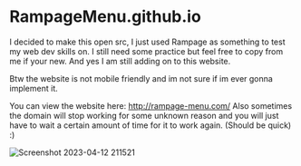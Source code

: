 # RampageMenu.github.io

I decided to make this open src, I just used Rampage as something to test my web dev skills on. I still need some practice but feel free to copy from me if your new. And yes I am still adding on to this website. 

Btw the website is not mobile friendly and im not sure if im ever gonna implement it.

You can view the website here: http://rampage-menu.com/ Also sometimes the domain will stop working for some unknown reason and you will just have to wait a certain amount of time for it to work again. (Should be quick)
:)

![Screenshot 2023-04-12 211521](https://user-images.githubusercontent.com/125640650/231620349-533ee86a-5f75-456f-8395-1e35aabd2436.png)
